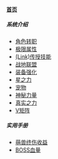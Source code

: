 
#### [首页](?file=首页)

<!-- ##### 新人入门
- <a href="?file=TODO">游戏下载，安装与更新</a>
- <a href="?file=TODO">游戏启动</a>
- <a href="?file=TODO">职业推荐</a> -->

##### 系统介绍
- <a href="?file=系统介绍/角色转职">角色转职</a>
- <a href="?file=系统介绍/极限属性">极限属性</a>
- <a href="?file=系统介绍/Link">(Link)传授技能</a>
- <a href="?file=系统介绍/战地联盟">战地联盟</a>
- <a href="?file=TODO">装备强化</a>
- <a href="?file=TODO">星之力</a>
- <a href="?file=TODO">宠物</a>
- <a href="?file=TODO">神秘力量</a>
- <a href="?file=TODO">真实之力</a>
- <a href="?file=TODO">V矩阵</a>


##### 实用手册
- <a href="?file=实用手册/萌兽终伤收益">萌兽终伤收益</a>
- <a href="?file=实用手册/BOSS血量">BOSS血量</a>
